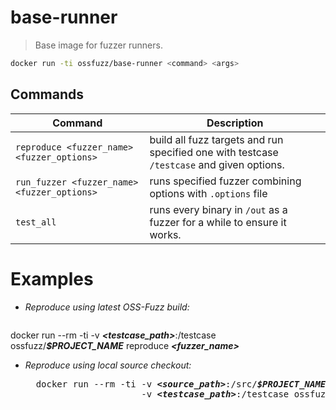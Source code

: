 # base-runner
> Base image for fuzzer runners.

```bash
docker run -ti ossfuzz/base-runner <command> <args>
```

## Commands

| Command | Description |
|---------|-------------|
| `reproduce <fuzzer_name> <fuzzer_options>` | build all fuzz targets and run specified one with testcase `/testcase` and given options.
| `run_fuzzer <fuzzer_name> <fuzzer_options>` | runs specified fuzzer combining options with `.options` file |
| `test_all` | runs every binary in `/out` as a fuzzer for a while to ensure it works. |

# Examples

- *Reproduce using latest OSS-Fuzz build:*

   <pre>
docker run --rm -ti -v <b><i>&lt;testcase_path&gt;</i></b>:/testcase ossfuzz/<b><i>$PROJECT_NAME</i></b> reproduce <b><i>&lt;fuzzer_name&gt;</i></b>
   </pre>

- *Reproduce using local source checkout:*

    <pre>
    docker run --rm -ti -v <b><i>&lt;source_path&gt;</i></b>:/src/<b><i>$PROJECT_NAME</i></b> \
                        -v <b><i>&lt;testcase_path&gt;</i></b>:/testcase ossfuzz/<b><i>$PROJECT_NAME</i></b> reproduce <b><i>&lt;fuzzer_name&gt;</i></b>
    </pre>
